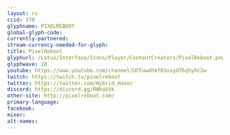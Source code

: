 ```yaml
---
layout: cc
ccid: 278
glyphname: PIXELREBOOT
global-glyph-code:
currently-partnered:
stream-currency-needed-for-glyph:
title: PixelReboot
glyphurl: /Lotus/Interface/Icons/Player/ContentCreators/PixelReboot.png
glyphwave: 18
youtube: https://www.youtube.com/channel/UCFuw4hkfO3vsyd76qhyXc2w
twitch: https://twitch.tv/pixelreboot
twitter: https://twitter.com/Hybrid_Havoc
discord: https://discord.gg/RWhaVVk
other-site: http://pixelreboot.com/
primary-language:
facebook:
mixer:
alt-names:
---
```

